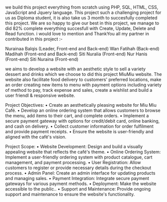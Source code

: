 we build this project everything from scratch using PHP, SQL, HTML, CSS, JavaScript and Jquery language. This project such a challenging project for us as Diploma student, it is also take us 3 month to succesfully completed this project. We are so happy to give our best in this project, we manage to did 82% complete everything succesfull with Create, Update, Delete and Read function. i would love to mention and ThankYou all my partner in contributed in this project :-

Nurainaa Balqis (Leader, Front-end and Back-end)
Wan Fatihah (Back-end)
Madihah (Front-end and Back-end)
Siti Nuralia (Front-end)
Nur Hanis (Front-end)
Siti Nuraina (Front-end)

we aims to develop a website with an aesthetic style to sell a variety dessert and drinks which we choose to did this project MiuMiu website. The website also facilitate food delivery to customers' preferred locations, make an order creating new items to menu with payment options including variety of method to pay, track expense and sales, create a wishlist and build a user friendl & responsive website.

Project Objectives:
• Create an aesthetically pleasing website for Miu Miu Café.
• Develop an online ordering system that allows customers to browse the menu, add items to their cart, and complete orders.
• Implement a secure payment gateway with options for credit/debit card, online banking, and cash on delivery.
• Collect customer information for order fulfilment and provide payment receipts.
• Ensure the website is user-friendly and aligned with the café's vision.

Project Scope:
• Website Development: Design and build a visually appealing website that reflects the café's theme.
• Online Ordering System: Implement a user-friendly ordering system with product catalogue, cart management, and payment processing.
• User Registration: Allow customers to register or provide necessary details during the checkout process.
• Admin Panel: Create an admin interface for updating products and managing sales.
• Payment Integration: Integrate secure payment gateways for various payment methods.
• Deployment: Make the website accessible to the public..
• Support and Maintenance: Provide ongoing support and maintenance to ensure the website's functionality.
